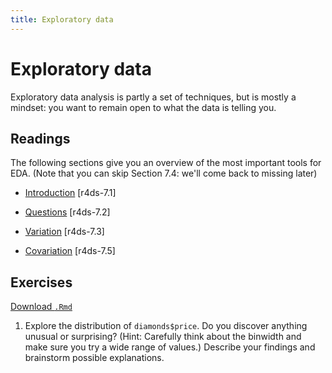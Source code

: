 ```yaml
---
title: Exploratory data
---
```


<!-- Generated automatically from eda.yml. Do not edit by hand -->

# Exploratory data

Exploratory data analysis is partly a set of techniques, but is mostly a
mindset: you want to remain open to what the data is telling you.

## Readings

The following sections give you an overview of the most important tools for
EDA. (Note that you can skip Section 7.4: we'll come back to missing later)

  * [Introduction](http://r4ds.had.co.nz/exploratory-data-analysis.html#introduction-3) [r4ds-7.1]

  * [Questions](http://r4ds.had.co.nz/exploratory-data-analysis.html#questions) [r4ds-7.2]

  * [Variation](http://r4ds.had.co.nz/exploratory-data-analysis.html#variation) [r4ds-7.3]

  * [Covariation](http://r4ds.had.co.nz/exploratory-data-analysis.html#covariation) [r4ds-7.5]


## Exercises
[Download `.Rmd`](eda-exercises.Rmd)


1.  Explore the distribution of `diamonds$price`. Do you discover anything unusual or surprising? (Hint: Carefully think about the binwidth and make sure you try a wide range of values.) Describe your findings and brainstorm possible explanations.

